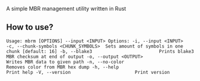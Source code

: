 A simple MBR management utility written in Rust
## How to use?
`Usage: mbrm [OPTIONS] --input <INPUT>
Options:
  -i, --input <INPUT>                  
  -c, --chunk-symbols <CHUNK_SYMBOLS>  Sets amount of symbols in one chunk [default: 16]
  -b, --blake3                         Prints blake3 MBR checksum at end of output
  -o, --output <OUTPUT>                Writes MBR data to given path
  -n, --no-color                       Removes color from MBR hex dump
  -h, --help                           Print help
  -V, --version                        Print version`
